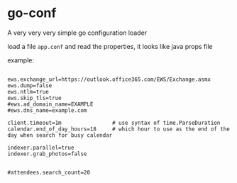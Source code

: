 # go-conf
A very very very simple go configuration loader

load a file `app.conf` and read the properties, it looks like java props file

example:
```shell script

ews.exchange_url=https://outlook.office365.com/EWS/Exchange.asmx
ews.dump=false
ews.ntlm=true
ews.skip_tls=true
#ews.ad_domain_name=EXAMPLE
#ews.dns_name=example.com

client.timeout=1m       		 # use syntax of time.ParseDuration
calendar.end_of_day_hours=18     # which hour to use as the end of the day when search for busy calendar

indexer.parallel=true
indexer.grab_photos=false


#attendees.search_count=20

```
